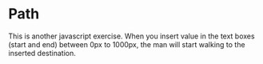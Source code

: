 # Path
This is another javascript exercise. When you insert value in the text boxes (start and end) between 0px to 1000px, the man will start walking to the inserted destination.
